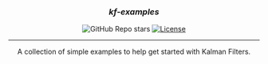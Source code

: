 <h3 align="center"><i><b>kf-examples</i></b></h3>

<div align="center">

![GitHub Repo stars](https://img.shields.io/github/stars/walterlivingston/kf-examples)
[![License](https://img.shields.io/badge/license-MIT-blue.svg)](/LICENSE)

</div>

---

<p align="center"> A collection of simple examples to help get started with Kalman Filters.
    <br> 
</p>
